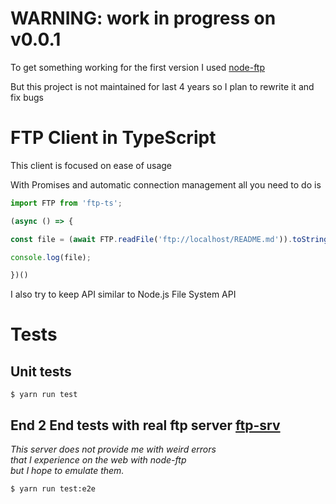 # WARNING: work in progress on v0.0.1

To get something working for the first version I used [node-ftp](https://github.com/mscdex/node-ftp) 

But this project is not maintained for last 4 years so I plan to rewrite it and fix bugs

# FTP Client in TypeScript

This client is focused on ease of usage 
 
With Promises and automatic connection management all you need to do is

```TypeScript
import FTP from 'ftp-ts';

(async () => {

const file = (await FTP.readFile('ftp://localhost/README.md')).toString('utf8');

console.log(file);

})()
```

I also try to keep API similar to Node.js File System API

# Tests 

## Unit tests
`$ yarn run test`

## End 2 End tests with real ftp server [ftp-srv](https://github.com/trs/ftp-srv) 
_This server does not provide me with weird errors 
<br> that I experience on the web with node-ftp
<br> but I hope to emulate them._
 
`$ yarn run test:e2e`

